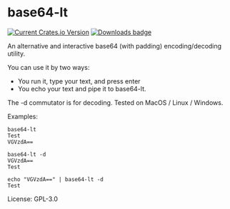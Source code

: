 # base64-lt

[![Current Crates.io Version](https://img.shields.io/crates/v/base64-lt.svg)](https://crates.io/crates/base64-lt)
[![Downloads badge](https://img.shields.io/crates/d/base64-lt.svg)](https://crates.io/crates/base64-lt)

An alternative and interactive base64 (with padding) encoding/decoding utility.

You can use it by two ways:
- You run it, type your text, and press enter
- You echo your text and pipe it to base64-lt.

The -d commutator is for decoding. Tested on MacOS / Linux / Windows.

Examples:
```
base64-lt
Test
VGVzdA==
````

```text
base64-lt -d
VGVzdA==
Test
````

```text
echo "VGVzdA==" | base64-lt -d
Test
```

License: GPL-3.0
